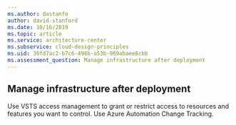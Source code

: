 ```yaml
---
ms.author: dastanfo
author: david-stanford
ms.date: 10/16/2019
ms.topic: article
ms.service: architecture-center
ms.subservice: cloud-design-principles
ms.uid: 30fd7ac2-b7c6-498b-a53b-969abaee8cbb
ms.assessment_question: Manage infrastructure after deployment
---
```

## Manage infrastructure after deployment

Use VSTS access management to grant or restrict access to resources and features you want to control. Use Azure Automation Change Tracking.
